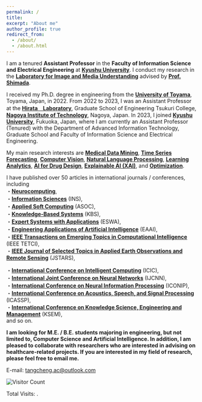 ```yaml
---
permalink: /
title: 
excerpt: "About me"
author_profile: true
redirect_from: 
  - /about/
  - /about.html
---
```


I am a tenured **Assistant Professor** in the **Faculty of Information Science and Electrical Engineering** at **[Kyushu University](https://www.kyushu-u.ac.jp/ja/)**. I conduct my research in the **[Laboratory for Image and Media Understanding](https://www.eng.kyushu-u.ac.jp/lab_electrical33.html)** advised by **[Prof. Shimada](https://sites.google.com/view/atsushishimada/)**.  

I received my Ph.D. degree in engineering from the **[University of Toyama](https://www.u-toyama.ac.jp/)**, Toyama, Japan, in 2022. From 2022 to 2023, I was an Assistant Professor at the **[Hirata　Laboratory](https://cem.web.nitech.ac.jp/hilab/)**, Graduate School of Engineering Tsukuri College, **[Nagoya Institute of Technology](https://www.nitech.ac.jp/)**, Nagoya, Japan. In 2023, I joined **[Kyushu University](https://www.kyushu-u.ac.jp/ja/)**, Fukuoka, Japan, where I am currently an Assistant Professor (Tenured) with the Department of Advanced Information Technology, Graduate School and Faculty of Information Science and Electrical Engineering.

My main research interests are **[Medical Data Mining](https://chengtang-ai.github.io/ResearchTopics/)**, **[Time Series Forecasting](https://chengtang-ai.github.io/ResearchTopics/)**, **[Computer Vision](https://chengtang-ai.github.io/ResearchTopics/)**, **[Natural Language Processing](https://chengtang-ai.github.io/ResearchTopics/)**, **[Learning Analytics](https://chengtang-ai.github.io/ResearchTopics/)**, **[AI for Drug Design](https://chengtang-ai.github.io/ResearchTopics/)**, **[Explainable AI (XAI)](https://chengtang-ai.github.io/ResearchTopics/)**,  and **[Optimization](https://chengtang-ai.github.io/ResearchTopics/)**. 

I have published over 50 articles in international journals / conferences, including  
・**[Neurocomputing](https://www.sciencedirect.com/journal/neurocomputing)**,  
・**[Information Sciences](https://www.sciencedirect.com/journal/information-sciences)** (INS),  
・**[Applied Soft Computing](https://www.sciencedirect.com/journal/applied-soft-computing)** (ASOC),  
・**[Knowledge-Based Systems](https://www.sciencedirect.com/journal/knowledge-based-systems)** (KBS),  
・**[Expert Systems with Applications](https://www.sciencedirect.com/journal/expert-systems-with-applications)** (ESWA),  
・**[Engineering Applications of Artificial Intelligence](https://www.sciencedirect.com/journal/engineering-applications-of-artificial-intelligence)** (EAAI),  
・**[IEEE Transactions on Emerging Topics in Computational Intelligence](https://ieeexplore.ieee.org/xpl/RecentIssue.jsp?punumber=7433297)** (IEEE TETCI),  
・**[IEEE Journal of Selected Topics in Applied Earth Observations and Remote Sensing](https://ieeexplore.ieee.org/xpl/RecentIssue.jsp?punumber=4609443)** (JSTARS),  

・**[International Conference on Intelligent Computing](https://www.ic-icc.cn/2024/index.htm)** (ICIC),  
・**[International Joint Conference on Neural Networks](https://www.inns.org/ijcnn-home)** (IJCNN),  
・**[International Conference on Neural Information Processing](https://iconip2024.org/)** (ICONIP),  
・**[International Conference on Acoustics, Speech, and Signal Processing](https://2022.ieeeicassp.org/)** (ICASSP),  
・**[International Conference on Knowledge Science, Engineering and Management](https://ai-edge.net/index.html)** (KSEM),  
and so on. 

**I am looking for M.E. / B.E. students majoring in engineering, but not limited to, Computer Science and Artificial Intelligence. In addition, I am pleased to collaborate with researchers who are interested in advising on healthcare-related projects. If you are interested in my field of research, please feel free to email me.**

E-mail: <tangcheng.ac@outlook.com>  

![Visitor Count](https://profile-counter.glitch.me/chengtang-ai/count.svg)

<script async src="https://npm.elemecdn.com/penndu@1.0.0/bsz.js"></script>
<span id="busuanzi_container_site_pv">Total Visits: <span id="busuanzi_value_site_pv"></span>.</span>
